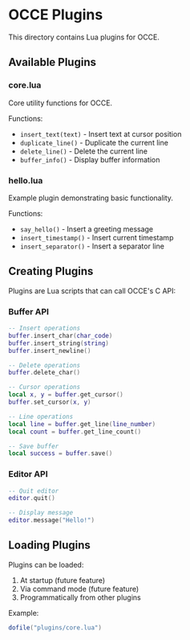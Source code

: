 # OCCE Plugins

This directory contains Lua plugins for OCCE.

## Available Plugins

### core.lua
Core utility functions for OCCE.

Functions:
- `insert_text(text)` - Insert text at cursor position
- `duplicate_line()` - Duplicate the current line
- `delete_line()` - Delete the current line
- `buffer_info()` - Display buffer information

### hello.lua
Example plugin demonstrating basic functionality.

Functions:
- `say_hello()` - Insert a greeting message
- `insert_timestamp()` - Insert current timestamp
- `insert_separator()` - Insert a separator line

## Creating Plugins

Plugins are Lua scripts that can call OCCE's C API:

### Buffer API
```lua
-- Insert operations
buffer.insert_char(char_code)
buffer.insert_string(string)
buffer.insert_newline()

-- Delete operations
buffer.delete_char()

-- Cursor operations
local x, y = buffer.get_cursor()
buffer.set_cursor(x, y)

-- Line operations
local line = buffer.get_line(line_number)
local count = buffer.get_line_count()

-- Save buffer
local success = buffer.save()
```

### Editor API
```lua
-- Quit editor
editor.quit()

-- Display message
editor.message("Hello!")
```

## Loading Plugins

Plugins can be loaded:
1. At startup (future feature)
2. Via command mode (future feature)
3. Programmatically from other plugins

Example:
```lua
dofile("plugins/core.lua")
```
